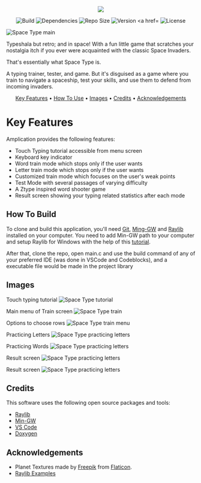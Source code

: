 <p align="center">
<br/><br/>
<img src="https://cdn.discordapp.com/attachments/1058292470141698058/1065269783014162552/Asset_2.png">
</a>
</p>

<p align="center">
  <img src="https://shields.io/badge/build-passing-brightgreen" alt="Build">
  <img src="https://img.shields.io/badge/dependencies-up%20to%20date-brightgreen" alt="Dependencies">
  <img src="https://img.shields.io/badge/size-6.4MB-blue" alt="Repo Size">
  <img src="https://img.shields.io/badge/version-1.0.0-orange" alt="Version
  <a href="https://www.gnu.org/licenses/gpl-3.0">
    <img src="https://img.shields.io/badge/License-GPLv3-blue.svg" alt="License">
  </a>
 
</p>
<img src="https://cdn.discordapp.com/attachments/1058292470141698058/1064952526773956700/image.png" alt="Space Type main">

Typeshala but retro; and in space! With a fun little game that scratches your nostalgia itch if you ever were acquainted with the classic Space Invaders.

That's essentially what Space Type is. 

A typing trainer, tester, and game. But it's disguised as a game where you train to navigate a spaceship, test your skills, and use them to defend from incoming invaders.

<p align="center">
  <a href="#key-features">Key Features</a> •
  <a href="#how-to-build">How To Use</a> •
  <a href="#images">Images</a> •
  <a href="#credits">Credits</a> •
  <a href="#acknowledgements">Acknowledgements</a>
</p>


#  Key Features

Amplication provides the following features:

- Touch Typing tutorial accessible from menu screen
- Keyboard key indicator
- Word train mode which stops only if the user wants
- Letter train mode which stops only if the user wants
- Customized train mode which focuses on the user's weak points
- Test Mode with several passages of varying difficulty
- A Ztype inspired word shooter game
- Result screen showing your typing related statistics after each mode


## How To Build

To clone and build this application, you'll need [Git](https://git-scm.com), [Ming-GW](https://www.mingw-w64.org/) and [Raylib](https://www.raylib.com/) installed on your computer. You need to add Min-GW path to your computer and setup Raylib for Windows with the help of this [tutorial](https://github.com/raysan5/raylib/wiki/Working-on-Windows). 

After that, clone the repo, open main.c and use the build command of any of your preferred IDE (was done in VSCode and Codeblocks), and a executable file would be made in the project library


## Images 

Touch typing tutorial
<img src="https://cdn.discordapp.com/attachments/1058292470141698058/1063875789675835433/image.png" alt="Space Type tutorial">

Main menu of Train screen
<img src="https://cdn.discordapp.com/attachments/970871088542273537/1064985966395277452/Screenshot_128.png" alt="Space Type train">

Options to choose rows
<img src="https://cdn.discordapp.com/attachments/970871088542273537/1064985966684676117/Screenshot_129.png" alt="Space Type train menu">

Practicing Letters
<img src="https://cdn.discordapp.com/attachments/970871088542273537/1064985966995050696/Screenshot_130.png" alt="Space Type practicing letters">

Practicing Words
<img src="https://cdn.discordapp.com/attachments/970871088542273537/1064985966995050696/Screenshot_130.png" alt="Space Type practicing letters">

Result screen
<img src="https://cdn.discordapp.com/attachments/1058292470141698058/1064197543468220526/Screenshot_118.png" alt="Space Type practicing letters">

Result screen
<img src="https://cdn.discordapp.com/attachments/1058292470141698058/1062714965993201724/image.png" alt="Space Type practicing letters">







## Credits

This software uses the following open source packages and tools:

- [Raylib](https://www.raylib.com/)
- [Min-GW](https://www.mingw-w64.org/)
- [VS Code](https://code.visualstudio.com/)
- [Doxygen](https://www.doxygen.nl/)


## Acknowledgements

+ Planet Textures made by [Freepik](https://www.freepik.com/) from [Flaticon](www.flaticon.com).
+ [Raylib Examples](https://www.raylib.com/examples.html)
